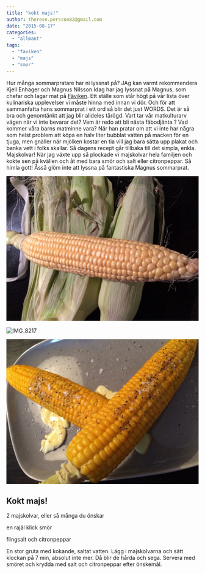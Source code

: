 ```yaml
---
title: "kokt majs!"
author: therese.persson82@gmail.com
date: "2015-08-17"
categories: 
  - "allmant"
tags: 
  - "faviken"
  - "majs"
  - "smor"
---
```


Hur många sommarpratare har ni lyssnat på? JAg kan varmt rekommendera Kjell Enhager och Magnus Nilsson.Idag har jag lyssnat på Magnus, som chefar och lagar mat på [Fäviken](https://favikenmagasinet.se/maten/). Ett ställe som står högt på vår lista över kulinariska upplevelser vi måste hinna med innan vi dör. Och för att sammanfatta hans sommarprat i ett ord så blir det just WORDS. Det är så bra och genomtänkt att jag blir alldeles tårögd. Vart tar vår matkulturarv vägen när vi inte bevarar det? Vem är redo att bli nästa fäbodjänta ? Vad kommer våra barns matminne vara? När han pratar om att vi inte har några som helst problem att köpa en halv liter bubblat vatten på macken för en tjuga, men gnäller när mjölken kostar en tia vill jag bara sätta upp plakat och banka vett i folks skallar. Så dagens recept går tillbaka till det simpla, enkla. Majskolvar! När jag växte upp så plockade vi majskolvar hela familjen och kokte sen på kvällen och åt med bara smör och salt eller citronpeppar. Så himla gott! Åsså glöm inte att lyssna på fantastiska Magnus sommarprat.

![IMG_8215](/static/img/IMG_8215-632x474.jpg)

![IMG_8217](/static/img/IMG_8217)

![IMG_8218](/static/img/IMG_8218-632x474.jpg)

## **Kokt majs!**

2 majskolvar, eller så många du önskar

en rajäl klick smör

flingsalt och citronpeppar

En stor gruta med kokande, saltat vatten. Lägg i majskolvarna och sätt klockan på 7 min, absolut inte mer. Då blir de hårda och sega. Servera med smöret och krydda med salt och citronpeppar efter önskemål.
